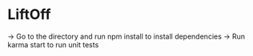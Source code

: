# LiftOff
-> Go to the directory and run npm install to install dependencies
-> Run karma start to run unit tests
